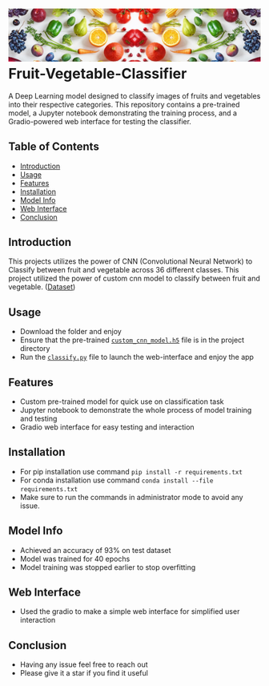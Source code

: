 # ![Fruit Classifier Logo](https://github.com/Ghost-141/Fruit-Vegetable-Classifier/blob/fbbcbb6d6303e56bd00a6647bcc4893dd18aa01f/cover%20image.jpg) Fruit-Vegetable-Classifier
A Deep Learning model designed to classify images of fruits and vegetables into their respective categories. This repository contains a pre-trained model, a Jupyter notebook demonstrating the training process, and a Gradio-powered web interface for testing the classifier.

## Table of Contents
- [Introduction](#introduction)
- [Usage](#usage)
- [Features](#features)
- [Installation](#installation)
- [Model Info](#model-training)
- [Web Interface](#web-interface)
- [Conclusion](#conclusion)

## Introduction
This projects utilizes the power of CNN (Convolutional Neural Network) to Classify between fruit and vegetable across 36 different classes. This project utilized the power of custom cnn model to classify between fruit and vegetable. 
([Dataset](https://www.kaggle.com/kritikseth/fruit-and-vegetable-image-recognition)) 

## Usage
- Download the folder and enjoy
- Ensure that the pre-trained [`custom_cnn_model.h5`](custom_cnn_model.h5) file is in the project directory
- Run the [`classify.py`](classify.py) file to launch the web-interface and enjoy the app
   
## Features
- Custom pre-trained model for quick use on classification task
- Jupyter notebook to demonstrate the whole process of model training and testing
- Gradio web interface for easy testing and interaction   

## Installation
- For pip installation use command `pip install -r requirements.txt`
- For conda installation use command `conda install --file requirements.txt`
- Make sure to run the commands in administrator mode to avoid any issue.

## Model Info
- Achieved an accuracy of 93% on test dataset
- Model was trained for 40 epochs
- Model training was stopped earlier to stop overfitting

## Web Interface
- Used the gradio to make a simple web interface for simplified user interaction

## Conclusion
- Having any issue feel free to reach out
- Please give it a star if you find it useful


